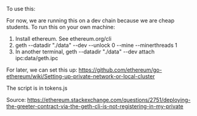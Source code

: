 To use this:

For now, we are running this on a dev chain because we are cheap students. To run this on your own machine:
1. Install ethereum. See ethereum.org/cli
2. geth --datadir "./data" --dev --unlock 0 --mine --minerthreads 1
3. In another terminal, geth --datadir "./data" --dev attach ipc:data/geth.ipc

For later, we can set this up: https://github.com/ethereum/go-ethereum/wiki/Setting-up-private-network-or-local-cluster

The script is in tokens.js

Source: https://ethereum.stackexchange.com/questions/2751/deploying-the-greeter-contract-via-the-geth-cli-is-not-registering-in-my-private
